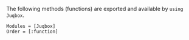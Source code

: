 The following methods (functions) are exported and available by `using Juqbox`.
```@autodocs
Modules = [Juqbox]
Order = [:function]
```

